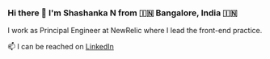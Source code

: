 ### Hi there 👋 I'm Shashanka N from 🇮🇳 Bangalore, India 🇮🇳

I work as Principal Engineer at NewRelic where I lead the front-end practice.

📫 I can be reached on
[LinkedIn](https://www.linkedin.com/in/shashanka-n-b7640118/)
<!--
**ShashankaNataraj/ShashankaNataraj** is a ✨ _special_ ✨ repository because its `README.md` (this file) appears on your GitHub profile.

Here are some ideas to get you started:

- 🔭 I’m currently working on ...
- 🌱 I’m currently learning ...
- 👯 I’m looking to collaborate on ...
- 🤔 I’m looking for help with ...
- 💬 Ask me about ...
- 📫 How to reach me: ...
- 😄 Pronouns: ...
- ⚡ Fun fact: ...
-->
